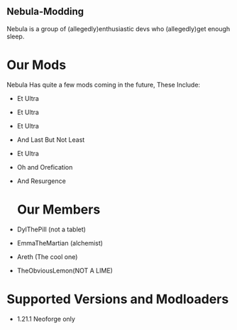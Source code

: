 ## Nebula-Modding

Nebula is a group of (allegedly)enthusiastic devs who (allegedly)get enough sleep.

# Our Mods

Nebula Has quite a few mods coming in the future, These Include:

- Et Ultra
- Et Ultra
- Et Ultra
- And Last But Not Least
- Et Ultra
- Oh and Orefication
- And Resurgence 

  # Our Members

- DylThePill (not a tablet)
- EmmaTheMartian (alchemist)
- Areth (The cool one)
- TheObviousLemon(NOT A LIME)

# Supported Versions and Modloaders
- 1.21.1 Neoforge only
